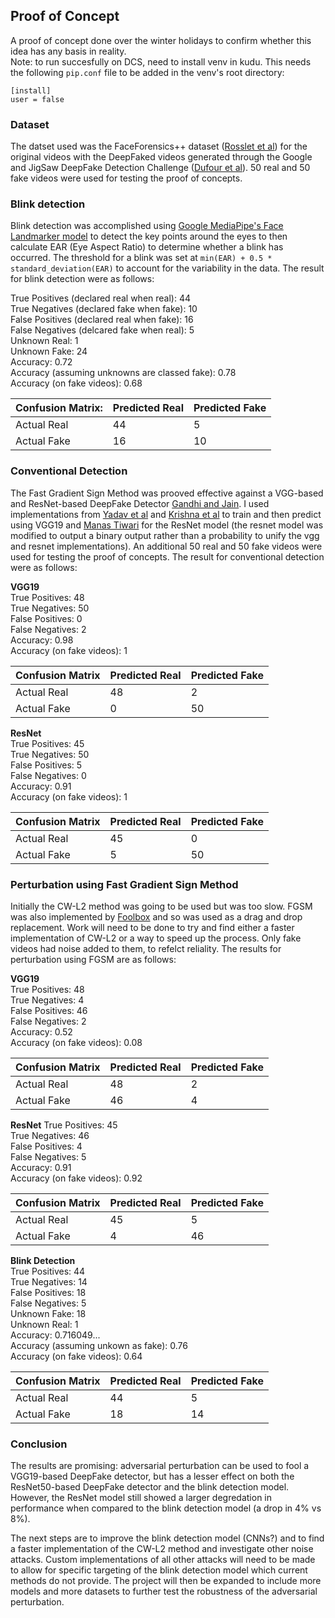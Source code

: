 ## Proof of Concept

A proof of concept done over the winter holidays to confirm whether this idea has any basis in reality.  
Note: to run succesfully on DCS, need to install venv in kudu. This needs the following `pip.conf` file to be added in the venv's root directory:
```
[install]
user = false
```

### Dataset

The datset used was the FaceForensics++ dataset ([Rosslet et al](https://github.com/ondyari/FaceForensics)) for the original videos with the DeepFaked videos generated through the Google and JigSaw DeepFake Detection Challenge ([Dufour et al](https://github.com/ondyari/FaceForensics)). 50 real and 50 fake videos were used for testing the proof of concepts.

### Blink detection

Blink detection was accomplished using [Google MediaPipe's Face Landmarker model](https://ai.google.dev/edge/mediapipe/solutions/vision/face_landmarker) to detect the key points around the eyes to then calculate EAR (Eye Aspect Ratio) to determine whether a blink has occurred. The threshold for a blink was set at `min(EAR) + 0.5 * standard_deviation(EAR)` to account for the variability in the data. The result for blink detection were as follows:

True Positives (declared real when real): 44  
True Negatives (declared fake when fake): 10  
False Positives (declared real when fake): 16  
False Negatives (delcared fake when real): 5  
Unknown Real: 1  
Unknown Fake: 24  
Accuracy: 0.72  
Accuracy (assuming unknowns are classed fake): 0.78  
Accuracy (on fake videos): 0.68

| Confusion Matrix: | Predicted Real | Predicted Fake |
|-|-|-|
| Actual Real | 44   | 5  |
| Actual Fake | 16   | 10 |

### Conventional Detection

The Fast Gradient Sign Method was prooved effective against a VGG-based and ResNet-based DeepFake Detector [Gandhi and Jain](https://ieeexplore.ieee.org/abstract/document/9207034). I used implementations from [Yadav et al](https://github.com/rahul9903/Deepfake/blob/main/Deepfake_detection.ipynb) and [Krishna et al](https://www.kaggle.com/code/navneethkrishna23/deepfake-detection-vgg16) to train and then predict using VGG19 and [Manas Tiwari](https://www.kaggle.com/code/lightningblunt/deepfake-image-detection-using-resnet50) for the ResNet model (the resnet model was modified to output a binary output rather than a probability to unify the vgg and resnet implementations). An additional 50 real and 50 fake videos were used for testing the proof of concepts. The result for conventional detection were as follows:

**VGG19**  
True Positives: 48  
True Negatives: 50  
False Positives: 0  
False Negatives: 2  
Accuracy: 0.98  
Accuracy (on fake videos): 1

| Confusion Matrix | Predicted Real | Predicted Fake |
|-|-|-|
| Actual Real | 48  | 2  |
| Actual Fake | 0   | 50 |

**ResNet**  
True Positives: 45  
True Negatives: 50  
False Positives: 5  
False Negatives: 0  
Accuracy: 0.91  
Accuracy (on fake videos): 1  

| Confusion Matrix | Predicted Real | Predicted Fake |
|-|-|-|
| Actual Real | 45  | 0  |
| Actual Fake | 5   | 50 |

### Perturbation using Fast Gradient Sign Method

Initially the CW-L2 method was going to be used but was too slow. FGSM was also implemented by [Foolbox](https://github.com/bethgelab/foolbox/tree/master) and so was used as a drag and drop replacement. Work will need to be done to try and find either a faster implementation of CW-L2 or a way to speed up the process. Only fake videos had noise added to them, to refelct reliality. The results for perturbation using FGSM are as follows:

**VGG19**  
True Positives: 48  
True Negatives: 4  
False Positives: 46  
False Negatives: 2  
Accuracy: 0.52  
Accuracy (on fake videos): 0.08

| Confusion Matrix | Predicted Real | Predicted Fake |
|-|-|-|
| Actual Real | 48  | 2  |
| Actual Fake | 46  | 4  |

**ResNet**
True Positives: 45  
True Negatives: 46  
False Positives: 4  
False Negatives: 5  
Accuracy: 0.91  
Accuracy (on fake videos): 0.92

| Confusion Matrix | Predicted Real | Predicted Fake |
|-|-|-|
| Actual Real | 45  | 5  |
| Actual Fake | 4   | 46 |


**Blink Detection**  
True Positives: 44  
True Negatives: 14  
False Positives: 18  
False Negatives: 5  
Unknown Fake: 18  
Unknown Real: 1  
Accuracy: 0.716049...  
Accuracy (assuming unkown as fake): 0.76  
Accuracy (on fake videos): 0.64

| Confusion Matrix | Predicted Real | Predicted Fake |
|-|-|-|
| Actual Real | 44  | 5  |
| Actual Fake | 18  | 14 |

### Conclusion

The results are promising: adversarial perturbation can be used to fool a VGG19-based DeepFake detector, but has a lesser effect on both the ResNet50-based DeepFake detector and the blink detection model. However, the ResNet model still showed a larger degredation in performance when compared to the blink detection model (a drop in 4% vs 8%).

The next steps are to improve the blink detection model (CNNs?) and to find a faster implementation of the CW-L2 method and investigate other noise attacks. Custom implementations of all other attacks will need to be made to allow for specific targeting of the blink detection model which current methods do not provide. The project will then be expanded to include more models and more datasets to further test the robustness of the adversarial perturbation.